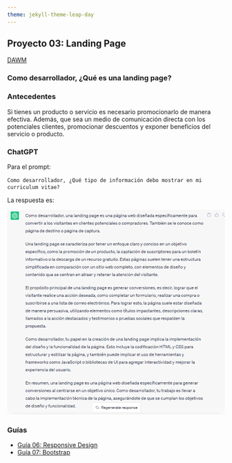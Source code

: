 ```yaml
---
theme: jekyll-theme-leap-day
---
```


## Proyecto 03: Landing Page

[DAWM](/DAWM/)

### Como desarrollador, ¿Qué es una landing page?

### Antecedentes

Si tienes un producto o servicio es necesario promocionarlo de manera efectiva. Además, que sea un medio de comunicación directa con los potenciales clientes, promocionar descuentos y exponer beneficios del servicio o producto. 

### ChatGPT

Para el prompt: 

```
Como desarrollador, ¿Qué tipo de información debo mostrar en mi curriculum vitae?
```

La respuesta es:

![proyecto3](archivos/proyecto03-pregunta1.png)

### Guías

* [Guía 06: Responsive Design](/DAWM/guias/2023/guia06)
* [Guía 07: Bootstrap](/DAWM/guias/2023/guia07)

